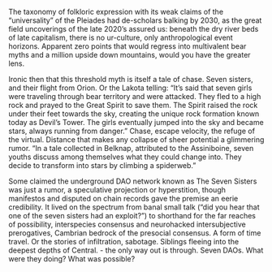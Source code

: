 The taxonomy of folkloric expression with its weak claims of the “universality” of the Pleiades had de-scholars balking by 2030, as the great field uncoverings of the late 2020’s assured us: beneath the dry river beds of late capitalism, there is no ur-culture, only anthropological event horizons. Apparent zero points that would regress into multivalent bear myths and a million upside down mountains, would you have the greater lens.

Ironic then that this threshold myth is itself a tale of chase. Seven sisters, and their flight from Orion. Or the Lakota telling: “It’s said that seven girls were traveling through bear territory and were attacked. They fled to a high rock and prayed to the Great Spirit to save them. The Spirit raised the rock under their feet towards the sky, creating the unique rock formation known today as Devil’s Tower. The girls eventually jumped into the sky and became stars, always running from danger.” Chase, escape velocity, the refuge of the virtual. Distance that makes any collapse of sheer potential a glimmering rumor. “In a tale collected in Belknap, attributed to the Assiniboine, seven youths discuss among themselves what they could change into. They decide to transform into stars by climbing a spiderweb.” 

Some claimed the underground DAO network known as The Seven Sisters was just a rumor, a speculative projection or hyperstition, though manifestos and disputed on chain records gave the premise an eerie credibility. It lived on the spectrum from banal small talk (“did you hear that one of the seven sisters had an exploit?”) to shorthand for the far reaches of possibility, interspecies consensus and neurohacked intersubjective prerogatives, Cambrian bedrock of the presocial consensus. A form of time travel. Or the stories of infiltration, sabotage. Siblings fleeing into the deepest depths of Central. - the only way out is through. Seven DAOs. What were they doing? What was possible?
